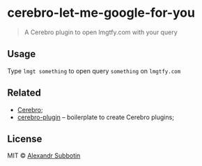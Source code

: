 # cerebro-let-me-google-for-you

> A Cerebro plugin to open lmgtfy.com with your query

## Usage
Type `lmgt something` to open query `something` on `lmgtfy.com`

## Related

* [Cerebro](http://github.com/KELiON/cerebro);
* [cerebro-plugin](http://github.com/KELiON/cerebro-plugin) – boilerplate to create Cerebro plugins;

## License

MIT © [Alexandr Subbotin](http://asubbotin.ru)